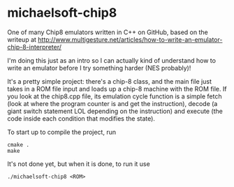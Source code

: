 # michaelsoft-chip8
One of many Chip8 emulators written in C++ on GitHub, based on the writeup at http://www.multigesture.net/articles/how-to-write-an-emulator-chip-8-interpreter/

I'm doing this just as an intro so I can actually kind of understand how to write an emulator before I try something harder (NES probably)!

It's a pretty simple project: there's a chip-8 class, and the main file just takes in a ROM file input and loads up a chip-8 machine with the ROM file. If you look at the chip8.cpp file, its emulation cycle function is a simple fetch (look at where the program counter is and get the instruction), decode (a giant switch statement LOL depending on the instruction) and execute (the code inside each condition that modifies the state).

To start up to compile the project, run 
```
cmake .
make
```

It's not done yet, but when it is done, to run it use
```
./michaelsoft-chip8 <ROM>
```
